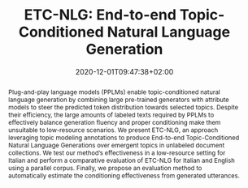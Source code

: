 ---
# Documentation: https://sourcethemes.com/academic/docs/managing-content/

title: "ETC-NLG: End-to-end Topic-Conditioned Natural Language Generation"
authors: [Ginevra Carbone, Gabriele Sarti]
date: 2020-12-01T09:47:38+02:00
doi: ""

# Schedule page publish date (NOT publication's date).
publishDate: 2020-08-26T09:47:38+02:00

# Publication type.
# Legend: 0 = Uncategorized; 1 = Conference paper; 2 = Journal article;
# 3 = Preprint / Working Paper; 4 = Report; 5 = Book; 6 = Book section;
# 7 = Thesis; 8 = Patent
publication_types: ["2"]

# Publication name and optional abbreviated publication name.
publication: "Italian Journal of Computational Linguistics (IJCoL)"
publication_short: "IJCoL"

abstract: "Plug-and-play language models (PPLMs) enable topic-conditioned natural language generation by combining large pre-trained generators with attribute models to steer the predicted token distribution towards selected topics. Despite their efficiency, the large amounts of labeled texts required by PPLMs to effectively balance generation fluency and proper conditioning make them unsuitable to low-resource scenarios. We present ETC-NLG, an approach leveraging topic modeling annotations to produce End-to-end Topic-Conditioned Natural Language Generations over emergent topics in unlabeled document collections. We test our method’s effectiveness in a low-resource setting for Italian and perform a comparative evaluation of ETC-NLG for Italian and English using a parallel corpus. Finally, we propose an evaluation method to automatically estimate the conditioning effectiveness from generated utterances."

# Summary. An optional shortened abstract.
summary: "We present ETC-NLG, an approach leveraging topic modeling annotations to enable fully-unsupervised End-to-end Topic-Conditioned Natural Language Generation over emergent topics in unlabeled document collections."

tags: [Natural Language Processing, Deep Learning, Natural Language Generation, Topic Modeling, Transformers]
categories: []
featured: false

# Custom links (optional).
#   Uncomment and edit lines below to show custom links.
# links:
# - name: Follow
#   url: https://twitter.com
#   icon_pack: fab
#   icon: twitter
links:
- name: ArXiv
  url: https://arxiv.org/abs/2008.10875
  icon_pack: fas
  icon: file-contract
- name: IJCoL
  url: https://journals.openedition.org/ijcol/728
  icon_pack: fas
  icon: file-contract

url_pdf: https://arxiv.org/pdf/2008.10875.pdf
url_code: https://github.com/gsarti/ETC-NLG
url_dataset:
url_poster:
url_project:
url_slides:
url_source:
url_video: https://vimeo.com/477513845

# Featured image
# To use, add an image named `featured.jpg/png` to your page's folder. 
# Focal points: Smart, Center, TopLeft, Top, TopRight, Left, Right, BottomLeft, Bottom, BottomRight.
image:
  caption: ""
  focal_point: ""
  preview_only: false

# Associated Projects (optional).
#   Associate this publication with one or more of your projects.
#   Simply enter your project's folder or file name without extension.
#   E.g. `internal-project` references `content/project/internal-project/index.md`.
#   Otherwise, set `projects: []`.
projects: []

# Slides (optional).
#   Associate this publication with Markdown slides.
#   Simply enter your slide deck's filename without extension.
#   E.g. `slides: "example"` references `content/slides/example/index.md`.
#   Otherwise, set `slides: ""`.
slides: ""
---